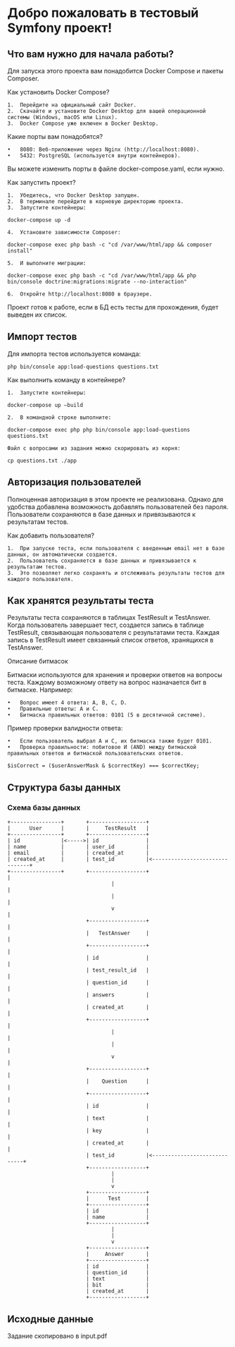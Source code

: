 # Добро пожаловать в тестовый Symfony проект!

## Что вам нужно для начала работы?

Для запуска этого проекта вам понадобится Docker Compose и пакеты Composer.

Как установить Docker Compose?

	1.	Перейдите на официальный сайт Docker.
	2.	Скачайте и установите Docker Desktop для вашей операционной системы (Windows, macOS или Linux).
	3.	Docker Compose уже включен в Docker Desktop.

Какие порты вам понадобятся?

	•	8080: Веб-приложение через Nginx (http://localhost:8080).
	•	5432: PostgreSQL (используется внутри контейнеров).

Вы можете изменить порты в файле docker-compose.yaml, если нужно.

Как запустить проект?

	1.	Убедитесь, что Docker Desktop запущен.
	2.	В терминале перейдите в корневую директорию проекта.
	3.  Запустите контейнеры:

```
docker-compose up -d
```

	4.	Установите зависимости Composer:

```
docker-compose exec php bash -c "cd /var/www/html/app && composer install"
```

	5.	И выполните миграции:

```
docker-compose exec php bash -c "cd /var/www/html/app && php bin/console doctrine:migrations:migrate --no-interaction"
```

	6.	Откройте http://localhost:8080 в браузере.

Проект готов к работе, если в БД есть тесты для прохождения, будет выведен их список.


## Импорт тестов

Для импорта тестов используется команда:

```
php bin/console app:load-questions questions.txt
```

Как выполнить команду в контейнере?

	1.	Запустите контейнеры:

```
docker-compose up –build
```

	2.	В командной строке выполните:

```
docker-compose exec php php bin/console app:load-questions questions.txt
```

    Файл с вопросами из задания можно скорировать из корня:

```
cp questions.txt ./app
```

## Авторизация пользователей

Полноценная авторизация в этом проекте не реализована. Однако для удобства добавлена возможность добавлять пользователей без пароля. Пользователи сохраняются в базе данных и привязываются к результатам тестов.

Как добавить пользователя?

	1.	При запуске теста, если пользователя с введенным email нет в базе данных, он автоматически создается.
	2.	Пользователь сохраняется в базе данных и привязывается к результатам тестов.
	3.	Это позволяет легко сохранять и отслеживать результаты тестов для каждого пользователя.


## Как хранятся результаты теста

Результаты теста сохраняются в таблицах TestResult и TestAnswer. Когда пользователь завершает тест, создается запись в таблице TestResult, связывающая пользователя с результатами теста. Каждая запись в TestResult имеет связанный список ответов, хранящихся в TestAnswer.

Описание битмасок

Битмаски используются для хранения и проверки ответов на вопросы теста. Каждому возможному ответу на вопрос назначается бит в битмаске. Например:

	•	Вопрос имеет 4 ответа: A, B, C, D.
	•	Правильные ответы: A и C.
	•	Битмаска правильных ответов: 0101 (5 в десятичной системе).

Пример проверки валидности ответа:

	•	Если пользователь выбрал A и C, их битмаска также будет 0101.
	•	Проверка правильности: побитовое И (AND) между битмаской правильных ответов и битмаской пользовательских ответов.

```
$isCorrect = ($userAnswerMask & $correctKey) === $correctKey;
```
## Структура базы данных

### Схема базы данных
```
+----------------+       +------------------+       
|      User      |       |     TestResult   |       
+----------------+       +------------------+       
| id             |<----->| id               |       
| name           |       | user_id          |       
| email          |       | created_at       |       
| created_at     |       | test_id          |<-------------------------------+
+----------------+       +------------------+                               |
                                 |                                          |
                                 |                                          |
                                 v                                          |
                         +------------------+                               |
                         |   TestAnswer     |                               |
                         +------------------+                               |
                         | id               |                               |
                         | test_result_id   |                               |
                         | question_id      |                               |
                         | answers          |                               |
                         | created_at       |                               |
                         +------------------+                               |
                                 |                                          |
                                 |                                          |
                                 v                                          |
                         +------------------+                               |
                         |    Question      |                               |
                         +------------------+                               |
                         | id               |                               |
                         | text             |                               |
                         | key              |                               |
                         | created_at       |                               |
                         | test_id          |<-----------------------------+
                         +------------------+
                                 |
                                 |
                                 v
                         +------------------+
                         |      Test        |
                         +------------------+
                         | id               |
                         | name             |
                         +------------------+
                                 |
                                 |
                                 v
                         +------------------+
                         |     Answer       |
                         +------------------+
                         | id               |
                         | question_id      |
                         | text             |
                         | bit              |
                         | created_at       |
                         +------------------+
```

## Исходные данные
Задание скопировано в input.pdf